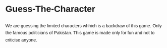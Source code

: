 # Guess-The-Character
We are guessing the limited characters whhich is a backdraw of this game. Only the famous politicians of Pakistan. This game is made only for fun and not to criticise anyone.
<!DOCTYPE html>
<html lang="en">
<head>
    <meta charset="UTF-8">
    <meta name="viewport" content="width=device-width, initial-scale=1.0">
    <title>Guessing The Character Project</title>
    <style>
        /* Add your CSS styles here */
        body {
            font-family: Arial, sans-serif;
            margin: 20px;
            line-height: 1.6;
        }

        h1, h2 {
            color: #333;
        }

        section {
            margin-bottom: 20px;
        }

        h2 {
            border-bottom: 1px solid #333;
            padding-bottom: 5px;
        }

        p {
            margin-bottom: 10px;
        }
    </style>
</head>
<body>
    <header>
        <h1>Guessing The Character Project</h1>
    </header>

    <section id="module1">
        <h2>MODULE 1: Introduction</h2>
        <p><strong>1.1 Purpose</strong></p>
        <p>The primary purpose of our project “Guessing The Character” was to design and develop an interactive and entertaining game inspired by the concept of Akinator...</p>

        <p><strong>1.2 Project’s Objective</strong></p>
        <ul>
            <li>Create a fully functional prototype of the game that includes core features such as character guessing and question-based interactions.</li>
            <li>Our game guesses the famous politicians of “The Islamic Republic of Pakistan”.</li>
            <li>Introduce innovative features and customization options to distinguish our game from existing ones...</li>
            <li>Integrate feedback mechanisms to capture user responses and preferences, allowing for continuous improvement of the game's content and functionality.</li>
        </ul>
    </section>

    <section id="module2">
        <h2>MODULE 2: Project Features</h2>
        <p><strong>2.1 Disclaimer</strong></p>
        <p>The game is provided "as is" without any warranty or guarantee of accuracy, completeness, or fitness for a particular purpose...</p>

        <p><strong>2.2 Game Like Akinator</strong></p>
        <p>This game is inspired by the game Akinator. In this game, the program will provide questions to the user related to politicians...</p>

        <p><strong>2.3 Game Requirement</strong></p>
        <p>The player must be matured enough to play the game and must not be offended in any way.</p>

        <p><strong>2.4 User Engagement and Experience</strong></p>
        <p>An intuitive and user-friendly interface that enhances the overall user experience, making it easy for players to navigate and interact with the game...</p>
    </section>

    <section id="module3">
        <h2>MODULE 3: Working</h2>
        <p><strong>3.1 User-Defined Headers</strong></p>
        <p>We used User-defined header files for containing declaration of functions, variables and other elements that can be reused across multiple source code files...</p>

        <p><strong>3.2 Nested Switch</strong></p>
        <p>We used Nested Switch structure to connect our code with different personalities of the characters...</p>

        <p><strong>3.3 Loop</strong></p>
        <p>Used loops to design our game borders...</p>

        <p><strong>3.4 Functions</strong></p>
        <p>We defined the personalities of each character in functions and made it a header file so we can use it anywhere in our main function...</p>
    </section>
</body>
</html>
